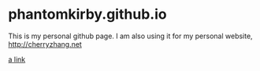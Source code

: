 phantomkirby.github.io
===============
This is my personal github page. I am also using it for my personal website, http://cherryzhang.net

[a link](http://cherryzhang.net)
